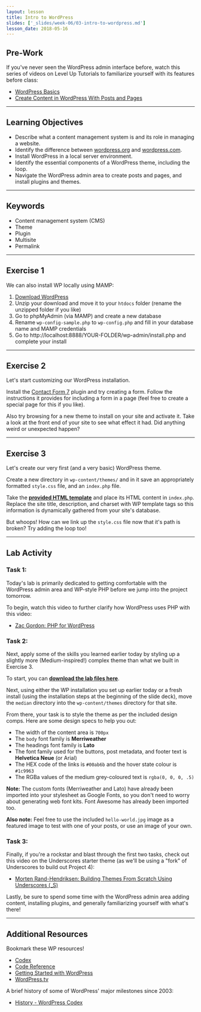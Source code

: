 ```yaml
---
layout: lesson
title: Intro to WordPress
slides: ['_slides/week-06/03-intro-to-wordpress.md']
lesson_date: 2018-05-16
---
```


## Pre-Work

If you've never seen the WordPress admin interface before, watch this series of videos on Level Up Tutorials to familiarize yourself with its features before class:

* [WordPress Basics](https://leveluptutorials.com/tutorials/wordpress-basics/series-introduction)
* [Create Content in WordPress With Posts and Pages
  ](https://code.tutsplus.com/courses/create-content-in-wordpress-with-posts-and-pages)

---

## Learning Objectives

* Describe what a content management system is and its role in managing a website.
* Identify the difference between [wordpress.org](https://wordpress.org/) and [wordpress.com](https://wordpress.com/).
* Install WordPress in a local server environment.
* Identify the essential components of a WordPress theme, including the loop.
* Navigate the WordPress admin area to create posts and pages, and install plugins and themes.

---

## Keywords

* Content management system (CMS)
* Theme
* Plugin
* Multisite
* Permalink

---

## Exercise 1

We can also install WP locally using MAMP:

1.  [Download WordPress](https://wordpress.org/download/)
2.  Unzip your download and move it to your `htdocs` folder (rename the unzipped folder if you like)
3.  Go to phpMyAdmin (via MAMP) and create a new database
4.  Rename `wp-config-sample.php` to `wp-config.php` and fill in your database name and MAMP credentials
5.  Go to http://localhost:8888/YOUR-FOLDER/wp-admin/install.php and complete your install

---

## Exercise 2

Let's start customizing our WordPress installation.

Install the [Contact Form 7](https://wordpress.org/plugins/contact-form-7/) plugin and try creating a form. Follow the instructions it provides for including a form in a page (feel free to create a special page for this if you like).

Also try browsing for a new theme to install on your site and activate it. Take a look at the front end of your site to see what effect it had. Did anything weird or unexpected happen?

---

## Exercise 3

Let's create our very first (and a very basic) WordPress theme.

Create a new directory in `wp-content/themes/` and in it save an appropriately formatted `style.css` file, and an `index.php` file.

Take the **[provided HTML template](/public/files/exercises/wp-first-theme.zip)** and place its HTML content in `index.php`. Replace the site title, description, and charset with WP template tags so this information is dynamically gathered from your site's database.

But whoops! How can we link up the `style.css` file now that it's path is broken? Try adding the loop too!

---

## Lab Activity

### Task 1:

Today's lab is primarily dedicated to getting comfortable with the WordPress admin area and WP-style PHP before we jump into the project tomorrow.

To begin, watch this video to further clarify how WordPress uses PHP with this video:

* [Zac Gordon: PHP for WordPress](http://wordpress.tv/2015/09/20/zac-gordon-php-for-wordpress/)

### Task 2:

Next, apply some of the skills you learned earlier today by styling up a slightly more (Medium-inspired!) complex theme than what we built in Exercise 3.

To start, you can **[download the lab files here](/public/files/labs/wp-theme-lab.zip)**.

Next, using either the WP installation you set up earlier today or a fresh install (using the installation steps at the beginning of the slide deck), move the `median` directory into the `wp-content/themes` directory for that site.

From there, your task is to style the theme as per the included design comps. Here are some design specs to help you out:

* The width of the content area is `700px`
* The `body` font family is **Merriweather**
* The headings font family is **Lato**
* The font family used for the buttons, post metadata, and footer text is **Helvetica Neue** (or Arial)
* The HEX code of the links is `#00ab6b` and the hover state colour is `#1c9963`
* The RGBa values of the medium grey-coloured text is `rgba(0, 0, 0, .5)`

**Note:** The custom fonts (Merriweather and Lato) have already been imported into your stylesheet as Google Fonts, so you don't need to worry about generating web font kits. Font Awesome has already been imported too.

**Also note:** Feel free to use the included `hello-world.jpg` image as a featured image to test with one of your posts, or use an image of your own.

### Task 3:

Finally, if you're a rockstar and blast through the first two tasks, check out this video on the Underscores starter theme (as we'll be using a "fork" of Underscores to build out Project 4):

* [Morten Rand-Hendriksen: Building Themes From Scratch Using Underscores (\_S)](http://wordpress.tv/2015/06/09/morten-rand-hendriksen-building-themes-from-scratch-using-underscores-_s/)

Lastly, be sure to spend some time with the WordPress admin area adding content, installing plugins, and generally familiarizing yourself with what's there!

---

## Additional Resources

Bookmark these WP resources!

* [Codex](https://codex.wordpress.org/)
* [Code Reference](https://developer.wordpress.org/reference/)
* [Getting Started with WordPress](https://codex.wordpress.org/Getting_Started_with_WordPress)
* [WordPress.tv](http://wordpress.tv/)

A brief history of some of WordPress' major milestones since 2003:

* [History - WordPress Codex](https://codex.wordpress.org/History)

